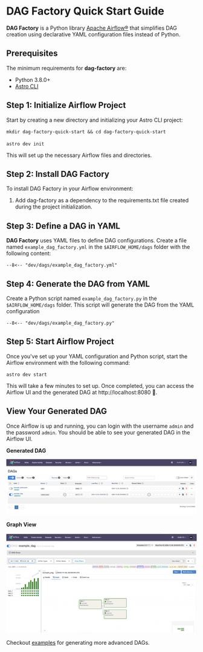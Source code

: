 # DAG Factory Quick Start Guide

**DAG Factory** is a Python library [Apache Airflow®](https://airflow.apache.org) that simplifies DAG creation using declarative YAML configuration files instead of Python.

## Prerequisites

The minimum requirements for **dag-factory** are:

- Python 3.8.0+
- [Astro CLI](https://www.astronomer.io/docs/astro/cli/overview/)

## Step 1: Initialize Airflow Project

Start by creating a new directory and initializing your Astro CLI project:

```commandline
mkdir dag-factory-quick-start && cd dag-factory-quick-start

astro dev init
```

This will set up the necessary Airflow files and directories.

## Step 2: Install DAG Factory

To install DAG Factory in your Airflow environment:

1. Add dag-factory as a dependency to the requirements.txt file created during the project initialization.


## Step 3: Define a DAG in YAML

**DAG Factory** uses YAML files to define DAG configurations. Create a file named `example_dag_factory.yml` in the `$AIRFLOW_HOME/dags` folder with the following content:

```title="example_dag_factory.yml"
--8<-- "dev/dags/example_dag_factory.yml"
```

## Step 4: Generate the DAG from YAML

Create a Python script named `example_dag_factory.py` in the `$AIRFLOW_HOME/dags` folder. This script will generate the DAG from the YAML configuration

```title="example_dag_factory.py"
--8<-- "dev/dags/example_dag_factory.py"
```

## Step 5: Start Airflow Project

Once you've set up your YAML configuration and Python script, start the Airflow environment with the following command:

```commandline
astro dev start
```

This will take a few minutes to set up. Once completed, you can access the Airflow UI and the generated DAG at http://localhost:8080 🚀.

## View Your Generated DAG

Once Airflow is up and running, you can login with the username `admin` and the password `admin`. You should be able to see your generated DAG in the Airflow UI.

**Generated DAG**

![Airflow DAG](../static/images/airflow-home.png)

**Graph View**

![Airflow Home](../static/images/airflow-dag.png)

Checkout [examples](https://github.com/astronomer/dag-factory/tree/main/dev/dags) for generating more advanced DAGs.
